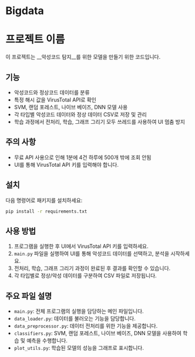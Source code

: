 # Bigdata

# 프로젝트 이름
이 프로젝트는 __악성코드 탐지__를 위한 모델을 만들기 위한 코드입니다.

## 기능
- 악성코드와 정상코드 데이터를 분류
- 특정 해시 값을 VirusTotal API로 확인
- SVM, 랜덤 포레스트, 나이브 베이즈, DNN 모델 사용
- 각 타입별 악성코드 데이터와 정상 데이터 CSV로 저장 및 관리
- 학습 과정에서 전처리, 학습, 그래프 그리기 모두 쓰레드를 사용하여 UI 멈춤 방지

## 주의 사항
- 무료 API 사용으로 인해 1분에 4건 하루에 500개 밖에 조회 안됨
- UI를 통해 VirusTotal API 키를 입력해야 합니다.

## 설치
다음 명령어로 패키지를 설치하세요:
```bash
pip install -r requirements.txt
```

## 사용 방법
1. 프로그램을 실행한 후 UI에서 VirusTotal API 키를 입력하세요.
2. `main.py` 파일을 실행하여 UI를 통해 악성코드 데이터를 선택하고, 분석을 시작하세요.
3. 전처리, 학습, 그래프 그리기 과정이 완료된 후 결과를 확인할 수 있습니다.
4. 각 타입별로 정상/악성 데이터를 구분하여 CSV 파일로 저장됩니다.

## 주요 파일 설명
- `main.py`: 전체 프로그램의 실행을 담당하는 메인 파일입니다.
- `data_loader.py`: 데이터를 불러오는 기능을 담당합니다.
- `data_preprocessor.py`: 데이터 전처리를 위한 기능을 제공합니다.
- `classifiers.py`: SVM, 랜덤 포레스트, 나이브 베이즈, DNN 모델을 사용하여 학습 및 예측을 수행합니다.
- `plot_utils.py`: 학습된 모델의 성능을 그래프로 표시합니다.